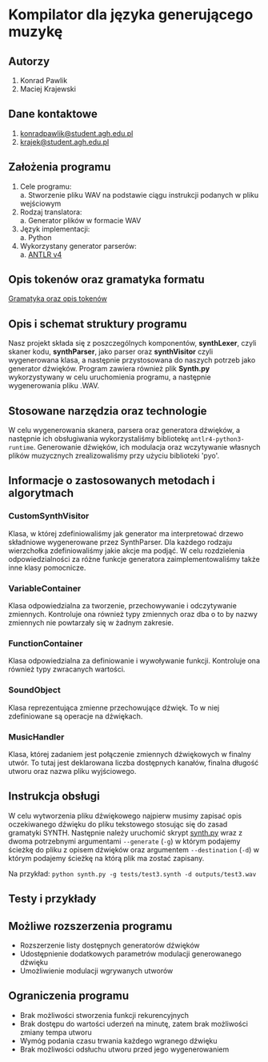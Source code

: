 # Kompilator dla języka generującego muzykę

## Autorzy

1. Konrad Pawlik
2. Maciej Krajewski

## Dane kontaktowe

1. konradpawlik@student.agh.edu.pl
2. krajek@student.agh.edu.pl

## Założenia programu

1. Cele programu:\
  a. Stworzenie pliku WAV na podstawie ciągu instrukcji podanych w pliku wejściowym
2. Rodzaj translatora:\
  a. Generator plików w formacie WAV
3. Język implementacji:\
  a. Python
4. Wykorzystany generator parserów:\
  a. [ANTLR v4](https://www.antlr.org)

## Opis tokenów oraz gramatyka formatu
  [Gramatyka oraz opis tokenów](https://github.com/krajewskiML/Teoria-Kompilatorow-i-Kompilacji/blob/master/Grammar/synth.g4)

## Opis i schemat struktury programu

Nasz projekt składa się z poszczególnych komponentów, <b>synthLexer</b>, czyli skaner kodu, <b>synthParser</b>, jako parser oraz 
<b>synthVisitor</b> czyli wygenerowana klasa, a następnie przystosowana do naszych potrzeb jako generator dźwięków. Program zawiera również
plik <b>Synth.py</b> wykorzystywany w celu uruchomienia programu, a następnie wygenerowania pliku .WAV. 

## Stosowane narzędzia oraz technologie

W celu wygenerowania skanera, parsera oraz generatora dźwięków, a następnie ich obsługiwania wykorzystaliśmy bibliotekę
`antlr4-python3-runtime`. Generowanie dźwięków, ich modulacja oraz wczytywanie własnych plików muzycznych zrealizowaliśmy
przy użyciu biblioteki 'pyo'.

## Informacje o zastosowanych metodach i algorytmach

### CustomSynthVisitor
Klasa, w której zdefiniowaliśmy jak generator ma interpretować drzewo składniowe wygenerowane przez SynthParser. Dla każdego rodzaju
wierzchołka zdefiniowaliśmy jakie akcje ma podjąć. W celu rozdzielenia odpowiedzialności za różne funkcje generatora zaimplementowaliśmy
także inne klasy pomocnicze.

### VariableContainer
Klasa odpowiedzialna za tworzenie, przechowywanie i odczytywanie zmiennych. Kontroluje ona również typy zmiennych oraz dba
o to by nazwy zmiennych nie powtarzały się w żadnym zakresie.

### FunctionContainer
Klasa odpowiedzialna za definiowanie i wywoływanie funkcji. Kontroluje ona również typy zwracanych wartości.

### SoundObject
Klasa reprezentująca zmienne przechowujące dźwięk. To w niej zdefiniowane są operacje na dźwiękach.

### MusicHandler
Klasa, której zadaniem jest połączenie zmiennych dźwiękowych w finalny utwór. To tutaj jest deklarowana liczba dostępnych kanałów,
finalna długość utworu oraz nazwa pliku wyjściowego.

## Instrukcja obsługi

W celu wytworzenia pliku dźwiękowego najpierw musimy zapisać opis oczekiwanego dźwięku do pliku tekstowego stosując się
do zasad gramatyki SYNTH. Następnie należy uruchomić skrypt [synth.py](https://github.com/krajewskiML/Teoria-Kompilatorow-i-Kompilacji/blob/master/Synth/synth.py)
wraz z dwoma potrzebnymi argumentami `--generate` (`-g`) w którym podajemy ścieżkę do pliku z opisem dźwięków oraz argumentem `--destination` (`-d`) 
w którym podajemy ścieżkę na którą plik ma zostać zapisany.

Na przykład: `python synth.py -g tests/test3.synth -d outputs/test3.wav`

## Testy i przykłady

## Możliwe rozszerzenia programu

* Rozszerzenie listy dostępnych generatorów dźwięków
* Udostępnienie dodatkowych parametrów modulacji generowanego dźwięku
* Umożliwienie modulacji wgrywanych utworów

## Ograniczenia programu

* Brak możliwości stworzenia funkcji rekurencyjnych
* Brak dostępu do wartości uderzeń na minutę, zatem brak możliwości zmiany tempa utworu
* Wymóg podania czasu trwania każdego wgranego dźwięku
* Brak możliwości odsłuchu utworu przed jego wygenerowaniem